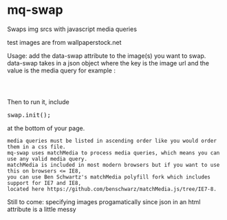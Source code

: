 mq-swap
=======

Swaps img srcs with javascript media queries

test images are from wallpaperstock.net

Usage:
	add the data-swap attribute to the image(s) you want to swap.  
	data-swap takes in a json object where the key is the image url and the value is the media query
	for example :
	<pre><pre><img src="" data-swap="{
			img/a.jpg : screen and (min-width: 1px),
			img/b.jpg : screen and (min-width: 768px),
			img/d.jpg : screen and (min-width: 1024px)
		}" alt=""></pre></pre>
	Then to run it, include <pre>swap.init();</pre> at the bottom of your page.

	media queries must be listed in ascending order like you would order them in a css file.
	mq-swap uses matchMedia to process media queries, which means you can use any valid media query.
	matchMedia is included in most modern browsers but if you want to use this on browsers <= IE8, 
	you can use Ben Schwartz's matchMedia polyfill fork which includes support for IE7 and IE8, 
	located here https://github.com/benschwarz/matchMedia.js/tree/IE7-8. 

Still to come:
	specifying images progamatically since json in an html attribute is a little messy

